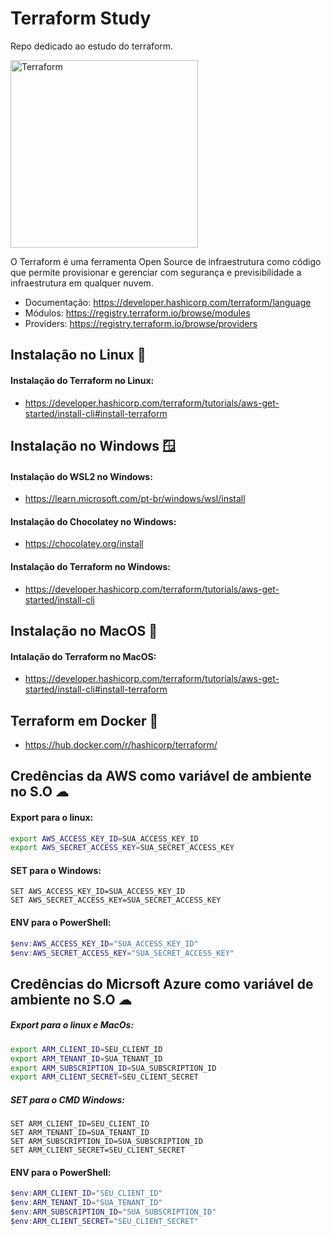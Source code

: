 # Terraform Study
Repo dedicado ao estudo do terraform.

<img alt="Terraform" src="https://www.datocms-assets.com/2885/1629941242-logo-terraform-main.svg" width="300px">

O Terraform é uma ferramenta Open Source de infraestrutura como código que permite provisionar e gerenciar com segurança e previsibilidade a infraestrutura em qualquer nuvem.

- Documentação: https://developer.hashicorp.com/terraform/language
- Módulos: https://registry.terraform.io/browse/modules
- Providers: https://registry.terraform.io/browse/providers

## Instalação no Linux :penguin:

#### Instalação do Terraform no Linux:
- https://developer.hashicorp.com/terraform/tutorials/aws-get-started/install-cli#install-terraform

## Instalação no Windows :window:
#### Instalação do WSL2 no Windows:
- https://learn.microsoft.com/pt-br/windows/wsl/install

#### Instalação do Chocolatey no Windows:
- https://chocolatey.org/install

#### Instalação do Terraform no Windows:
- https://developer.hashicorp.com/terraform/tutorials/aws-get-started/install-cli


## Instalação no MacOS 🍏
#### Intalação do Terraform no MacOS:
- https://developer.hashicorp.com/terraform/tutorials/aws-get-started/install-cli#install-terraform

## Terraform em Docker :whale:
- https://hub.docker.com/r/hashicorp/terraform/

## Credências da AWS como variável de ambiente no S.O ☁

#### Export para o linux:
```bash
export AWS_ACCESS_KEY_ID=SUA_ACCESS_KEY_ID
export AWS_SECRET_ACCESS_KEY=SUA_SECRET_ACCESS_KEY
```

#### SET para o Windows:
```batch
SET AWS_ACCESS_KEY_ID=SUA_ACCESS_KEY_ID
SET AWS_SECRET_ACCESS_KEY=SUA_SECRET_ACCESS_KEY
```

#### ENV para o PowerShell:
```powershell
$env:AWS_ACCESS_KEY_ID="SUA_ACCESS_KEY_ID"
$env:AWS_SECRET_ACCESS_KEY="SUA_SECRET_ACCESS_KEY"
```

## Credências do Micrsoft Azure como variável de ambiente no S.O ☁

##### Export para o linux e MacOs:
```bash 
export ARM_CLIENT_ID=SEU_CLIENT_ID
export ARM_TENANT_ID=SUA_TENANT_ID
export ARM_SUBSCRIPTION_ID=SUA_SUBSCRIPTION_ID
export ARM_CLIENT_SECRET=SEU_CLIENT_SECRET
```

##### SET para o CMD Windows:
```batch
SET ARM_CLIENT_ID=SEU_CLIENT_ID
SET ARM_TENANT_ID=SUA_TENANT_ID
SET ARM_SUBSCRIPTION_ID=SUA_SUBSCRIPTION_ID
SET ARM_CLIENT_SECRET=SEU_CLIENT_SECRET
```

#### ENV para o PowerShell:
```powershell
$env:ARM_CLIENT_ID="SEU_CLIENT_ID"
$env:ARM_TENANT_ID="SUA_TENANT_ID"
$env:ARM_SUBSCRIPTION_ID="SUA_SUBSCRIPTION_ID"
$env:ARM_CLIENT_SECRET="SEU_CLIENT_SECRET"
```

